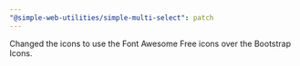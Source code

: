 ```yaml
---
"@simple-web-utilities/simple-multi-select": patch
---
```


Changed the icons to use the Font Awesome Free icons over the Bootstrap Icons.
